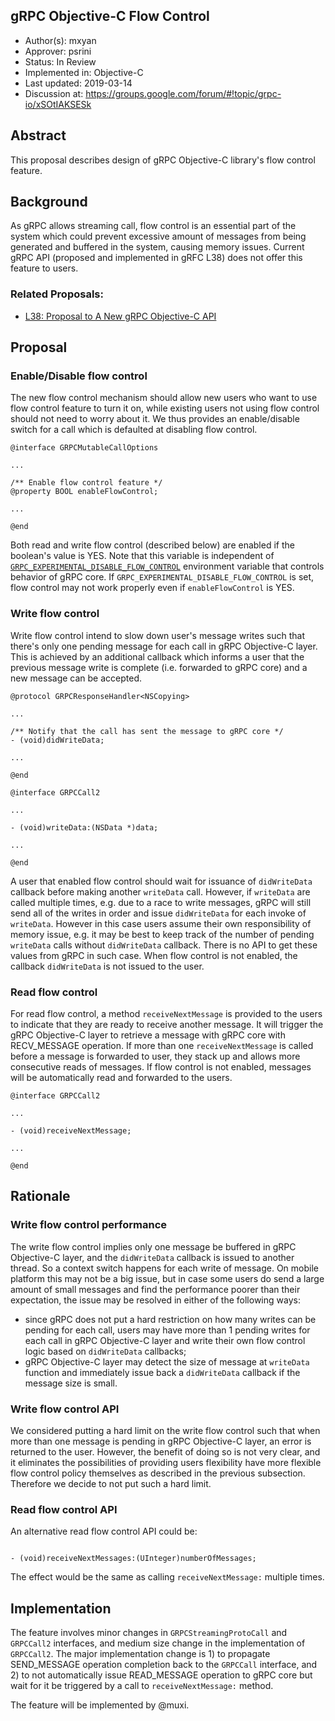 gRPC Objective-C Flow Control
----
* Author(s): mxyan
* Approver: psrini
* Status: In Review
* Implemented in: Objective-C
* Last updated: 2019-03-14
* Discussion at: https://groups.google.com/forum/#!topic/grpc-io/xSOtIAKSESk

## Abstract

This proposal describes design of gRPC Objective-C library's flow control feature.

## Background

As gRPC allows streaming call, flow control is an essential part of the system
which could prevent excessive amount of messages from being generated and
buffered in the system, causing memory issues. Current gRPC API (proposed and
implemented in gRFC L38) does not offer this feature to users.

### Related Proposals: 
* [L38: Proposal to A New gRPC Objective-C
  API](https://github.com/grpc/proposal/blob/master/L38-objc-api-upgrade.md)

## Proposal

### Enable/Disable flow control
The new flow control mechanism should allow new users who want to use flow
control feature to turn it on, while existing users not using flow control
should not need to worry about it. We thus provides an enable/disable switch
for a call which is defaulted at disabling flow control.

```
@interface GRPCMutableCallOptions

...

/** Enable flow control feature */
@property BOOL enableFlowControl;

...

@end
```

Both read and write flow control (described below) are enabled if the boolean's
value is YES. Note that this variable is independent of
[`GRPC_EXPERIMENTAL_DISABLE_FLOW_CONTROL`](https://github.com/grpc/grpc/blob/master/doc/environment_variables.md)
environment variable that controls behavior of gRPC core. If
`GRPC_EXPERIMENTAL_DISABLE_FLOW_CONTROL` is set, flow control may not work
properly even if `enableFlowControl` is YES.

### Write flow control
Write flow control intend to slow down user's message writes such that there's
only one pending message for each call in gRPC Objective-C layer. This is
achieved by an additional callback which informs a user that the previous
message write is complete (i.e. forwarded to gRPC core) and a new message can
be accepted.

```
@protocol GRPCResponseHandler<NSCopying>

...

/** Notify that the call has sent the message to gRPC core */
- (void)didWriteData;

...

@end

@interface GRPCCall2

...

- (void)writeData:(NSData *)data;

...

@end
```
A user that enabled flow control should wait for issuance of `didWriteData`
callback before making another `writeData` call. However, if `writeData` are
called multiple times, e.g. due to a race to write messages, gRPC will still
send all of the writes in order and issue `didWriteData` for each invoke of
`writeData`. However in this case users assume their own responsibility of
memory issue, e.g. it may be best to keep track of the number of pending
`writeData` calls without `didWriteData` callback. There is no API to get these
values from gRPC in such case. When flow control is not enabled, the callback
`didWriteData` is not issued to the user.

### Read flow control
For read flow control, a method `receiveNextMessage` is provided to the users
to indicate that they are ready to receive another message. It will trigger the
gRPC Objective-C layer to retrieve a message with gRPC core with RECV_MESSAGE
operation. If more than one `receiveNextMessage` is called before a message is
forwarded to user, they stack up and allows more consecutive reads of messages.
If flow control is not enabled, messages will be automatically read and
forwarded to the users.

```
@interface GRPCCall2

...

- (void)receiveNextMessage;

...

@end
```

## Rationale

### Write flow control performance
The write flow control implies only one message be buffered in gRPC Objective-C
layer, and the `didWriteData` callback is issued to another thread. So a
context switch happens for each write of message. On mobile platform this may
not be a big issue, but in case some users do send a large amount of small
messages and find the performance poorer than their expectation, the issue may
be resolved in either of the following ways:
* since gRPC does not put a hard restriction on how many writes can be
  pending for each call, users may have more than 1 pending writes for each
  call in gRPC Objective-C layer and write their own flow control logic based
  on `didWriteData` callbacks;
* gRPC Objective-C layer may detect the size of message at `writeData` function
  and immediately issue back a `didWriteData` callback if the message size is
  small.

### Write flow control API
We considered putting a hard limit on the write flow control such that when
more than one message is pending in gRPC Objective-C layer, an error is
returned to the user.  However, the benefit of doing so is not very clear, and
it eliminates the possibilities of providing users flexibility have more
flexible flow control policy themselves as described in the previous
subsection. Therefore we decide to not put such a hard limit.

### Read flow control API
An alternative read flow control API could be:
```

- (void)receiveNextMessages:(UInteger)numberOfMessages;

```
The effect would be the same as calling `receiveNextMessage:` multiple times.

## Implementation
The feature involves minor changes in `GRPCStreamingProtoCall` and `GRPCCall2`
interfaces, and medium size change in the implementation of `GRPCCall2`. The
major implementation change is 1) to propagate SEND_MESSAGE operation
completion back to the `GRPCCall` interface, and 2) to not automatically issue
READ_MESSAGE operation to gRPC core but wait for it be triggered by a call to
`receiveNextMessage:` method.

The feature will be implemented by @muxi.
